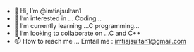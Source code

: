- 👋 Hi, I’m @imtiajsultan1
- 👀 I’m interested in ... Coding...
- 🌱 I’m currently learning ...C programming...
- 💞️ I’m looking to collaborate on ...C and C++
- 📫 How to reach me ... Emtail me : imtiajsultan1@gmail.com

<!---
imtiajsultan1/imtiajsultan1 is a ✨ special ✨ repository because its `README.md` (this file) appears on your GitHub profile.
You can click the Preview link to take a look at your changes.
--->
